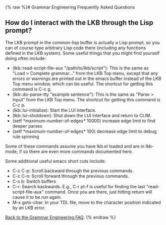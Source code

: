 {% raw %}# Grammar Engineering Frequently Asked Questions

## How do I interact with the LKB through the Lisp prompt?

The LKB prompt in the common-lisp buffer is actually a Lisp prompt, so
you can of course type arbitrary Lisp code there (including any
functions defined in the LKB system). Some useful things that you might
find yourself doing often include:

- (lkb::read-script-file-aux "/path/to/lkb/script"): This is the same
as "Load &gt; Complete grammar..." from the LKB Top menu, except
that any errors or warnings are printed out in the emacs buffer
instead of the LKB Top menu window, which can be useful. The
shortcut for getting this command is C-c g.
- (lkb::do-parse-tty "example sentence"): This is the same as
"Parse &gt; Input" from the LKB Top menu. The shortcut for getting
this command is C-c p.
- (lkb::lui-initialize): Start the LUI interface.
- (lkb::lui-shutdown): Shut down the LUI interface and return to CLIM.
- (setf \*maximum-number-of-edges\* 10000) increase edge limit to find
deeper parses
- (setf \*maximum-number-of-edges\* 100) decrease edge limit to debug
rule spinning

Some of these commands assume you have lkb.el loaded and are in
lkb-mode, if so there are even more commands documented here.

Some additional useful emacs short cuts include:

- C-c C-p: Scroll backward through the previous commands.
- C-c C-n: Scroll forward through the previous commands.
- C-x b: Switch buffers
- C-r: Search backwards. E.g., C-r pt-f is useful for finding the last
"read-script-file-aux" command. Once you are there, just hitting
return will cause it to be run again.
- M-x goto-char: In your TDL file, move to the character position
indicated by an LKB error.

[Back to the Grammar Engineering FAQ](/GrammarEngineeringFaq).
<update date omitted for speed>{% endraw %}